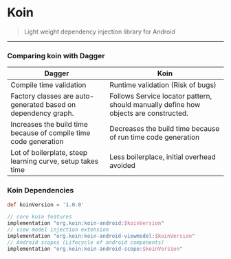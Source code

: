 # Koin
> Light weight dependency injection library for Android
---
### Comparing koin with Dagger
| Dagger | Koin |
|--------|------|
| Compile time validation | Runtime validation (Risk of bugs) |
| Factory classes are auto-generated based on dependency graph. | Follows Service locator pattern, should manually define how objects are constructed. |
| Increases the build time because of compile time code generation | Decreases the build time because of run time code generation |
| Lot of boilerplate, steep learning curve, setup takes time | Less boilerplace, initial overhead avoided|

### Koin Dependencies 
```groovy
def koinVersion = '1.0.0'

// core koin features
implementation "org.koin:koin-android:$koinVersion" 
// view model injection extension
implementation "org.koin:koin-android-viewmodel:$koinVersion" 
// Android scopes (Lifecycle of android components)
implementation "org.koin:koin-android-scope:$koinVersion"
```
